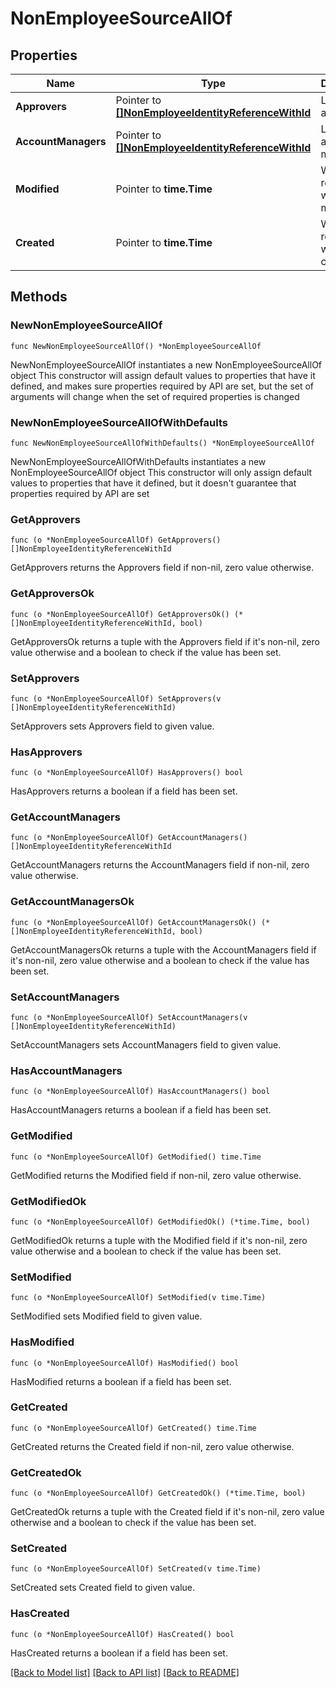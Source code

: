 # NonEmployeeSourceAllOf

## Properties

Name | Type | Description | Notes
------------ | ------------- | ------------- | -------------
**Approvers** | Pointer to [**[]NonEmployeeIdentityReferenceWithId**](NonEmployeeIdentityReferenceWithId.md) | List of approvers | [optional] 
**AccountManagers** | Pointer to [**[]NonEmployeeIdentityReferenceWithId**](NonEmployeeIdentityReferenceWithId.md) | List of account managers | [optional] 
**Modified** | Pointer to **time.Time** | When the request was last modified. | [optional] 
**Created** | Pointer to **time.Time** | When the request was created. | [optional] 

## Methods

### NewNonEmployeeSourceAllOf

`func NewNonEmployeeSourceAllOf() *NonEmployeeSourceAllOf`

NewNonEmployeeSourceAllOf instantiates a new NonEmployeeSourceAllOf object
This constructor will assign default values to properties that have it defined,
and makes sure properties required by API are set, but the set of arguments
will change when the set of required properties is changed

### NewNonEmployeeSourceAllOfWithDefaults

`func NewNonEmployeeSourceAllOfWithDefaults() *NonEmployeeSourceAllOf`

NewNonEmployeeSourceAllOfWithDefaults instantiates a new NonEmployeeSourceAllOf object
This constructor will only assign default values to properties that have it defined,
but it doesn't guarantee that properties required by API are set

### GetApprovers

`func (o *NonEmployeeSourceAllOf) GetApprovers() []NonEmployeeIdentityReferenceWithId`

GetApprovers returns the Approvers field if non-nil, zero value otherwise.

### GetApproversOk

`func (o *NonEmployeeSourceAllOf) GetApproversOk() (*[]NonEmployeeIdentityReferenceWithId, bool)`

GetApproversOk returns a tuple with the Approvers field if it's non-nil, zero value otherwise
and a boolean to check if the value has been set.

### SetApprovers

`func (o *NonEmployeeSourceAllOf) SetApprovers(v []NonEmployeeIdentityReferenceWithId)`

SetApprovers sets Approvers field to given value.

### HasApprovers

`func (o *NonEmployeeSourceAllOf) HasApprovers() bool`

HasApprovers returns a boolean if a field has been set.

### GetAccountManagers

`func (o *NonEmployeeSourceAllOf) GetAccountManagers() []NonEmployeeIdentityReferenceWithId`

GetAccountManagers returns the AccountManagers field if non-nil, zero value otherwise.

### GetAccountManagersOk

`func (o *NonEmployeeSourceAllOf) GetAccountManagersOk() (*[]NonEmployeeIdentityReferenceWithId, bool)`

GetAccountManagersOk returns a tuple with the AccountManagers field if it's non-nil, zero value otherwise
and a boolean to check if the value has been set.

### SetAccountManagers

`func (o *NonEmployeeSourceAllOf) SetAccountManagers(v []NonEmployeeIdentityReferenceWithId)`

SetAccountManagers sets AccountManagers field to given value.

### HasAccountManagers

`func (o *NonEmployeeSourceAllOf) HasAccountManagers() bool`

HasAccountManagers returns a boolean if a field has been set.

### GetModified

`func (o *NonEmployeeSourceAllOf) GetModified() time.Time`

GetModified returns the Modified field if non-nil, zero value otherwise.

### GetModifiedOk

`func (o *NonEmployeeSourceAllOf) GetModifiedOk() (*time.Time, bool)`

GetModifiedOk returns a tuple with the Modified field if it's non-nil, zero value otherwise
and a boolean to check if the value has been set.

### SetModified

`func (o *NonEmployeeSourceAllOf) SetModified(v time.Time)`

SetModified sets Modified field to given value.

### HasModified

`func (o *NonEmployeeSourceAllOf) HasModified() bool`

HasModified returns a boolean if a field has been set.

### GetCreated

`func (o *NonEmployeeSourceAllOf) GetCreated() time.Time`

GetCreated returns the Created field if non-nil, zero value otherwise.

### GetCreatedOk

`func (o *NonEmployeeSourceAllOf) GetCreatedOk() (*time.Time, bool)`

GetCreatedOk returns a tuple with the Created field if it's non-nil, zero value otherwise
and a boolean to check if the value has been set.

### SetCreated

`func (o *NonEmployeeSourceAllOf) SetCreated(v time.Time)`

SetCreated sets Created field to given value.

### HasCreated

`func (o *NonEmployeeSourceAllOf) HasCreated() bool`

HasCreated returns a boolean if a field has been set.


[[Back to Model list]](../README.md#documentation-for-models) [[Back to API list]](../README.md#documentation-for-api-endpoints) [[Back to README]](../README.md)


